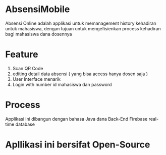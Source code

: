 # AbsensiMobile
Absensi Online adalah applikasi untuk memanagement history kehadiran untuk mahasiswa, dengan tujuan untuk mengefisienkan process kehadiran
bagi mahasiswa dana dosennya

# Feature
1. Scan QR Code
2. editing detail data absensi ( yang bisa access hanya dosen saja )
3. User Interface menarik
4. Login with number id mahasiswa dan password

# Process
Applikasi ini dibangun dengan bahasa Java dana Back-End Firebase real-time database


# Apllikasi ini bersifat Open-Source
